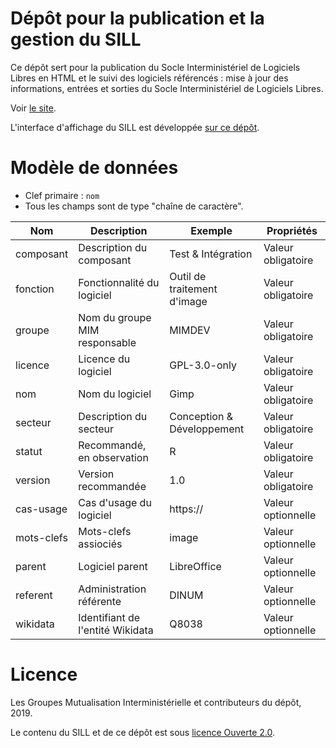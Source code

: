 # Dépôt pour la publication et la gestion du SILL

Ce dépôt sert pour la publication du Socle Interministériel de
Logiciels Libres en HTML et le suivi des logiciels référencés : mise à
jour des informations, entrées et sorties du Socle Interministériel de
Logiciels Libres.

Voir [le site](https://disic.github.io/sill/).

L'interface d'affichage du SILL est développée [sur ce
dépôt](https://github.com/etalab/sillweb).

# Modèle de données

- Clef primaire : `nom`
- Tous les champs sont de type "chaîne de caractère".

| Nom        | Description                      | Exemple                     | Propriétés         |
|------------|----------------------------------|-----------------------------|--------------------|
| composant  | Description du composant         | Test & Intégration          | Valeur obligatoire |
| fonction   | Fonctionnalité du logiciel       | Outil de traitement d'image | Valeur obligatoire |
| groupe     | Nom du groupe MIM responsable    | MIMDEV                      | Valeur obligatoire |
| licence    | Licence du logiciel              | GPL-3.0-only                | Valeur obligatoire |
| nom        | Nom du logiciel                  | Gimp                        | Valeur obligatoire |
| secteur    | Description du secteur           | Conception & Développement  | Valeur obligatoire |
| statut     | Recommandé, en observation       | R                           | Valeur obligatoire |
| version    | Version recommandée              | 1.0                         | Valeur obligatoire |
| cas-usage  | Cas d'usage du logiciel          | https://                    | Valeur optionnelle |
| mots-clefs | Mots-clefs assiociés             | image                       | Valeur optionnelle |
| parent     | Logiciel parent                  | LibreOffice                 | Valeur optionnelle |
| referent   | Administration référente         | DINUM                       | Valeur optionnelle |
| wikidata   | Identifiant de l'entité Wikidata | Q8038                       | Valeur optionnelle |

# Licence

Les Groupes Mutualisation Interministérielle et contributeurs du dépôt, 2019.

Le contenu du SILL et de ce dépôt est sous [licence Ouverte 2.0](LICENCE.md).
